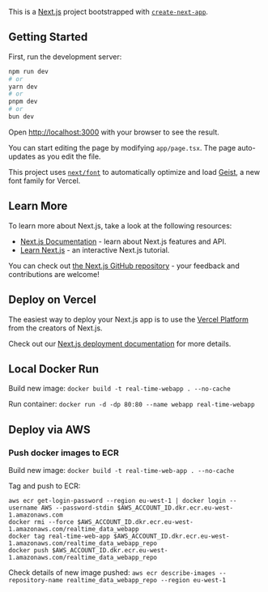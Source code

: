 This is a [Next.js](https://nextjs.org) project bootstrapped with [`create-next-app`](https://nextjs.org/docs/app/api-reference/cli/create-next-app).

## Getting Started

First, run the development server:

```bash
npm run dev
# or
yarn dev
# or
pnpm dev
# or
bun dev
```

Open [http://localhost:3000](http://localhost:3000) with your browser to see the result.

You can start editing the page by modifying `app/page.tsx`. The page auto-updates as you edit the file.

This project uses [`next/font`](https://nextjs.org/docs/app/building-your-application/optimizing/fonts) to automatically optimize and load [Geist](https://vercel.com/font), a new font family for Vercel.

## Learn More

To learn more about Next.js, take a look at the following resources:

- [Next.js Documentation](https://nextjs.org/docs) - learn about Next.js features and API.
- [Learn Next.js](https://nextjs.org/learn) - an interactive Next.js tutorial.

You can check out [the Next.js GitHub repository](https://github.com/vercel/next.js) - your feedback and contributions are welcome!

## Deploy on Vercel

The easiest way to deploy your Next.js app is to use the [Vercel Platform](https://vercel.com/new?utm_medium=default-template&filter=next.js&utm_source=create-next-app&utm_campaign=create-next-app-readme) from the creators of Next.js.

Check out our [Next.js deployment documentation](https://nextjs.org/docs/app/building-your-application/deploying) for more details.

## Local Docker Run

Build new image:
`docker build -t real-time-webapp . --no-cache`

Run container:
`docker run -d -dp 80:80 --name webapp real-time-webapp`

## Deploy via AWS

### Push docker images to ECR

Build new image:
`docker build -t real-time-web-app . --no-cache`

Tag and push to ECR:

```
aws ecr get-login-password --region eu-west-1 | docker login --username AWS --password-stdin $AWS_ACCOUNT_ID.dkr.ecr.eu-west-1.amazonaws.com
docker rmi --force $AWS_ACCOUNT_ID.dkr.ecr.eu-west-1.amazonaws.com/realtime_data_webapp
docker tag real-time-web-app $AWS_ACCOUNT_ID.dkr.ecr.eu-west-1.amazonaws.com/realtime_data_webapp_repo
docker push $AWS_ACCOUNT_ID.dkr.ecr.eu-west-1.amazonaws.com/realtime_data_webapp_repo
```

Check details of new image pushed:
`aws ecr describe-images --repository-name realtime_data_webapp_repo --region eu-west-1`
